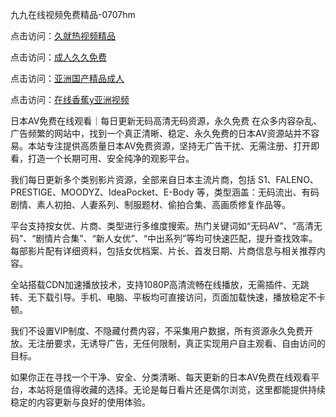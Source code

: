 九九在线视频免费精品-0707hm


点击访问：<a href="https://bered.pages.dev/">久就热视频精品</a>

点击访问：<a href="https://gsd-agv.pages.dev/">成人久久免费</a>

点击访问：<a href="https://tfda.pages.dev/">亚洲国产精品成人</a>

点击访问：<a href="https://cfad.pages.dev/">在线香蕉y亚洲视频</a>


日本AV免费在线观看｜每日更新无码高清无码资源，永久免费
在众多内容杂乱、广告频繁的网站中，找到一个真正清晰、稳定、永久免费的日本AV资源站并不容易。本站专注提供高质量日本AV免费资源，坚持无广告干扰、无需注册、打开即看，打造一个长期可用、安全纯净的观影平台。

我们每日更新多个类别影片资源，全部来自日本主流片商，包括 S1、FALENO、PRESTIGE、MOODYZ、IdeaPocket、E-Body 等，类型涵盖：无码流出、有码剧情、素人初拍、人妻系列、制服题材、偷拍合集、高画质修复作品等。

平台支持按女优、片商、类型进行多维度搜索。热门关键词如“无码AV”、“高清无码”、“剧情片合集”、“新人女优”、“中出系列”等均可快速匹配，提升查找效率。每部影片配有详细资料，包括女优档案、片长、首发日期、片商信息与相关推荐内容。

全站搭载CDN加速播放技术，支持1080P高清流畅在线播放，无需插件、无跳转、无下载引导。手机、电脑、平板均可直接访问，页面加载快速，播放稳定不卡顿。

我们不设置VIP制度、不隐藏付费内容，不采集用户数据，所有资源永久免费开放。无注册要求，无诱导广告，无任何限制，真正实现用户自主观看、自由访问的目标。

如果你正在寻找一个干净、安全、分类清晰、每天更新的日本AV免费在线观看平台，本站将是值得收藏的选择。无论是每日看片还是偶尔浏览，这里都能提供持续稳定的内容更新与良好的使用体验。



<span style="display:none;">[Canonical link](https://github.com/ss36986/54054 ）</span>

